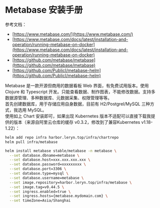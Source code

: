 <a name="eqT9l"></a>
# Metabase 安装手册
参考文档：

- [https://www.metabase.com/](https://www.metabase.com/)
- [https://www.metabase.com/docs/latest/installation-and-operation/running-metabase-on-docker](https://www.metabase.com/docs/latest/installation-and-operation/running-metabase-on-docker)
- [https://github.com/metabase/metabase](https://github.com/metabase/metabase)
- [https://github.com/PublicI/metabase-helm](https://github.com/PublicI/metabase-helm)

Metabase 是一款开源但商用的数据看板 Web 界面，有免费试用版本。使用 Clojure 和 Typescript 开发。只能查看数据、制作图表，不能修改数据。支持多数据源管理、多种数据库、元数据采集、权限管理等等。<br />首先创建数据库，用于存储应用自身数据，目前有 H2/Postgrel/MySQL 三种方式，我选用 MySQL。<br />使用如上 Chart 安装即可，如果出现 Kubernetes 版本不适配可以直接下载我提供的版本（来源自阿里云仓库的缓存 v0.3.2，修改到了兼容Kubernetes v1.18-1.22）：
```bash
helm add repo infra harbor.leryn.top/infra/chartrepo
helm pull infra/metabase
```
```bash
helm install metabase stable/metabase -n metabase \
  --set database.dbname=metabase \
  --set database.host=xxx.xxx.xxx.xxx \
  --set database.password=xxxxxxxxx \
  --set database.port=3306 \
  --set database.type=mysql \
  --set database.username=metabase \
  --set image.repository=harbor.leryn.top/infra/metabase \
  --set image.tag=v0.44.5 \
  --set ingress.enabled=true \
  --set ingress.hosts={metabase.mydomain.com} \
  --set timeZone=Asia/Shanghai
```

